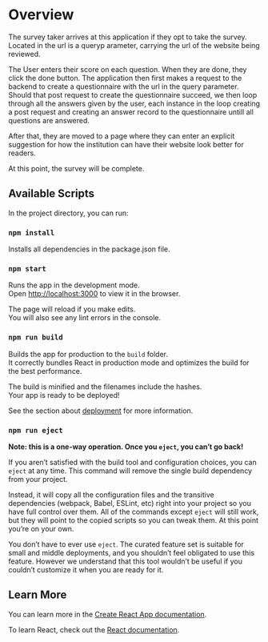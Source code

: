 # Overview

The survey taker arrives at this application if they opt to take the survey. Located in the url is a queryp arameter, carrying the url of the website being reviewed.

The User enters their score on each question. When they are done, they click the done button. The application then first makes a request to the backend to create a questionnaire with the
url in the query parameter. Should that post request to create the questionnaire succeed, we then loop through all the answers given by the user, each instance in the loop creating a post request
and creating an answer record to the questionnaire untill all questions are answered.


After that, they are moved to a page where they can enter an explicit suggestion for how the institution can have their website look better for readers.

At this point, the survey will be complete.


## Available Scripts

In the project directory, you can run:


### `npm install`

Installs all dependencies in the package.json file.


### `npm start`

Runs the app in the development mode.\
Open [http://localhost:3000](http://localhost:3000) to view it in the browser.

The page will reload if you make edits.\
You will also see any lint errors in the console.

### `npm run build`

Builds the app for production to the `build` folder.\
It correctly bundles React in production mode and optimizes the build for the best performance.

The build is minified and the filenames include the hashes.\
Your app is ready to be deployed!

See the section about [deployment](https://facebook.github.io/create-react-app/docs/deployment) for more information.

### `npm run eject`

**Note: this is a one-way operation. Once you `eject`, you can’t go back!**

If you aren’t satisfied with the build tool and configuration choices, you can `eject` at any time. This command will remove the single build dependency from your project.

Instead, it will copy all the configuration files and the transitive dependencies (webpack, Babel, ESLint, etc) right into your project so you have full control over them. All of the commands except `eject` will still work, but they will point to the copied scripts so you can tweak them. At this point you’re on your own.

You don’t have to ever use `eject`. The curated feature set is suitable for small and middle deployments, and you shouldn’t feel obligated to use this feature. However we understand that this tool wouldn’t be useful if you couldn’t customize it when you are ready for it.

## Learn More

You can learn more in the [Create React App documentation](https://facebook.github.io/create-react-app/docs/getting-started).

To learn React, check out the [React documentation](https://reactjs.org/).
